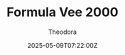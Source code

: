 ---
title: "Formula Vee 2000"
meta_title: ""
description: "Formula Vee 2000 by Legion for Assetto Corsa, ready to race!"
date: 2025-05-09T07:22:00Z
thumb: tNUKNhh
mainimage: nfsI57Y
cargallery: ["4ybMdtO","A0ii8oj", "JMkmWST"]
categories: ["Car"]
author: "Theodora"
tags: ["Volkswagen", "Formula Vee", "Formula", "R2R", "Legion", "2000", "Germany"]
draft: false
link: https://modsfire.com/zSM1jF766b4Cqja
zipsize: 195 MB
manu: Volkswagen
country: Germany
year: 2000
class: Formula
drivetrain: RWD
engine: 1200cc
power: "58 whp"
torque: "-"
mass: "525*"
speed: "230+"
accel: "- seconds"
gb: 4-speed
creator: Legion
version: "1"
csp: "0.2.6"
carname: "Formula Vee"
folder: "legion_formula_vee"
livery: "Included"
r2r: 1
host: ModsFire
---